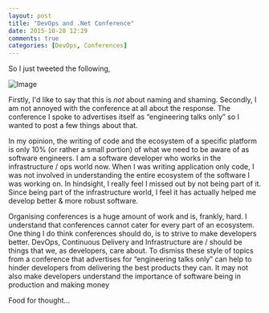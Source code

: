 ```yaml
---
layout: post
title: "DevOps and .Net Conference"
date: 2015-10-28 12:29
comments: true
categories: [DevOps, Conferences]
---
```

So I just tweeted the following,

![Image](/images/DevOpsTweet.png)

Firstly, I'd like to say that this is *not* about naming and shaming. Secondly, I am not annoyed with the conference at all about the response. The conference I spoke to advertises itself as “engineering talks only” so I wanted to post a few things about that.

In my opinion, the writing of code and the ecosystem of a specific platform is only 10% (or rather a small portion) of what we need to be aware of as software engineers. I am a software developer who works in the infrastructure / ops world now. When I was writing application only code, I was not involved in understanding the entire ecosystem of the software I was working on. In hindsight, I really feel I missed out by not being part of it. Since being part of the infrastructure world, I feel it has actually helped me develop better & more robust software.

Organising conferences is a huge amount of work and is, frankly, hard. I understand that conferences cannot cater for every part of an ecosystem. One thing I do think conferences should do, is to strive to make developers better. DevOps, Continuous Delivery and Infrastructure are / should be things that we, as developers, care about. To dismiss these style of topics from a conference that advertises for “engineering talks only” can help to hinder developers from delivering the best products they can. It may not also make developers understand the importance of software being in production and making money

Food for thought…
